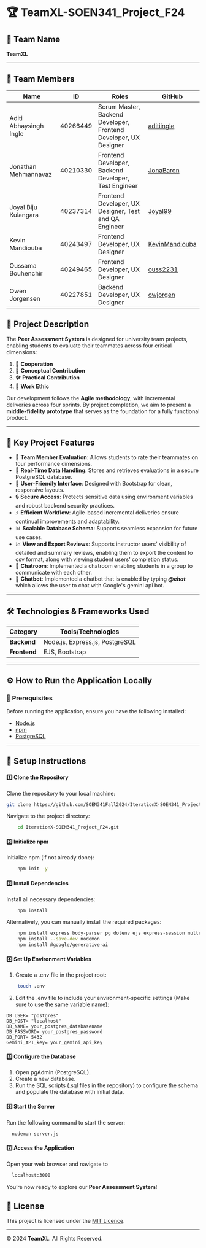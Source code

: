 # 🏆 **TeamXL-SOEN341_Project_F24**

## 🚀 **Team Name**
**TeamXL**  

---

## 👥 **Team Members**
| **Name**                  | **ID**     | **Roles**                                                                 | **GitHub**                         |
|---------------------------|------------|---------------------------------------------------------------------------|-------------------------------------|
| Aditi Abhaysingh Ingle    | 40266449   | Scrum Master, Backend Developer, Frontend Developer, UX Designer          | [aditiingle](https://github.com/aditiingle) |
| Jonathan Mehmannavaz      | 40210330   | Frontend Developer, Backend Developer, Test Engineer                      | [JonaBaron](https://github.com/JonaBaron) |
| Joyal Biju Kulangara      | 40237314   | Frontend Developer, UX Designer, Test and QA Engineer                     | [Joyal99](https://github.com/Joyal99) |
| Kevin Mandiouba           | 40243497   | Frontend Developer, UX Designer                                           | [KevinMandiouba](https://github.com/KevinMandiouba) |
| Oussama Bouhenchir        | 40249465   | Frontend Developer, UX Designer                                           | [ouss2231](https://github.com/ouss2231) |
| Owen Jorgensen            | 40227851   | Backend Developer, UX Designer                                            | [owjorgen](https://github.com/owjorgen) |


## 📜 **Project Description**
The **Peer Assessment System** is designed for university team projects, enabling students to evaluate their teammates across four critical dimensions:  
1. 🤝 **Cooperation**  
2. 🧠 **Conceptual Contribution**  
3. 🛠️ **Practical Contribution**  
4. 💼 **Work Ethic**  

Our development follows the **Agile methodology**, with incremental deliveries across four sprints. By project completion, we aim to present a **middle-fidelity prototype** that serves as the foundation for a fully functional product.  

---

## 🔑 **Key Project Features**
- 🌟 **Team Member Evaluation**: Allows students to rate their teammates on four performance dimensions.  
- 🔄 **Real-Time Data Handling**: Stores and retrieves evaluations in a secure PostgreSQL database.  
- 🎨 **User-Friendly Interface**: Designed with Bootstrap for clean, responsive layouts.  
- 🔒 **Secure Access**: Protects sensitive data using environment variables and robust backend security practices.  
- ⚡ **Efficient Workflow**: Agile-based incremental deliveries ensure continual improvements and adaptability.  
- 📊 **Scalable Database Schema**: Supports seamless expansion for future use cases.
- 📈 **View and Export Reviews**: Supports instructor users' visibility of detailed and summary reviews, enabling them to export the content to csv format, along with viewing student users' completion status.
- 💬 **Chatroom**: Implemented a chatroom enabling students in a group to communicate with each other.
- 🤖 **Chatbot**: Implemented a chatbot that is enabled by typing **_@chat_** which allows the user to chat with Google's gemini api bot. 


---

## 🛠️ **Technologies & Frameworks Used**
| **Category**  | **Tools/Technologies**          |
|---------------|---------------------------------|
| **Backend**   | Node.js, Express.js, PostgreSQL |
| **Frontend**  | EJS, Bootstrap                  |

---

## ⚙️ **How to Run the Application Locally**

### 📝 **Prerequisites**
Before running the application, ensure you have the following installed:
- [Node.js](https://nodejs.org/)  
- [npm](https://www.npmjs.com/)  
- [PostgreSQL](https://www.postgresql.org/)  

---

## 🔧 **Setup Instructions**

#### 1️⃣ **Clone the Repository**
Clone the repository to your local machine:  
```bash
git clone https://github.com/SOEN341Fall2024/IterationX-SOEN341_Project_F24.git
```

Navigate to the project directory:

```bash
    cd IterationX-SOEN341_Project_F24.git
```

#### 2️⃣ **Initialize npm**
Initialize npm (if not already done):

```bash
    npm init -y
```
#### 3️⃣ **Install Dependencies**
Install all necessary dependencies:

```bash
    npm install 
```

Alternatively, you can manually install the required packages:

```bash
    npm install express body-parser pg dotenv ejs express-session multer csv-parser json2csv bcrypt
    npm install --save-dev nodemon
    npm install @google/generative-ai
```
#### 4️⃣ **Set Up Environment Variables**

1. Create a .env file in the project root:

```bash
    touch .env
```
2. Edit the .env file to include your environment-specific settings (Make sure to use the same variable name):
   
```env  
DB_USER= "postgres"
DB_HOST= "localhost"
DB_NAME= your_postgres_databasename
DB_PASSWORD= your_postgres_password
DB_PORT= 5432
Gemini_API_key= your_gemini_api_key
```
#### 5️⃣ Configure the Database

1. Open pgAdmin (PostgreSQL).
2. Create a new database.
3. Run the SQL scripts (.sql files in the repository) to configure the schema and populate the database with initial data.

#### 6️⃣ Start the Server

Run the following command to start the server:
```bash
  nodemon server.js
```
#### 7️⃣ Access the Application
Open your web browser and navigate to 
```bash
  localhost:3000
```
You’re now ready to explore our **Peer Assessment System**!

## 📄 License

This project is licensed under the [MIT Licence](./LICENSE).

---

© 2024 **TeamXL**. All Rights Reserved.

